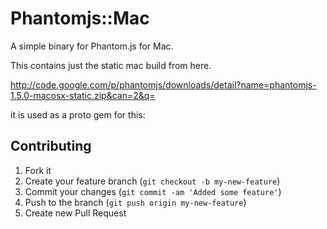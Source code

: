 # Phantomjs::Mac

A simple binary for Phantom.js for Mac.

This contains just the static mac build from here.

http://code.google.com/p/phantomjs/downloads/detail?name=phantomjs-1.5.0-macosx-static.zip&can=2&q=


it is used as a proto gem for this:


## Contributing

1. Fork it
2. Create your feature branch (`git checkout -b my-new-feature`)
3. Commit your changes (`git commit -am 'Added some feature'`)
4. Push to the branch (`git push origin my-new-feature`)
5. Create new Pull Request
